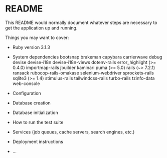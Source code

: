 # README

This README would normally document whatever steps are necessary to get the
application up and running.

Things you may want to cover:

* Ruby version
  3.1.3

* System dependencies
  bootsnap
  brakeman
  capybara
  carrierwave
  debug
  devise
  devise-i18n
  devise-i18n-views
  dotenv-rails
  error_highlight (>= 0.4.0)
  importmap-rails
  jbuilder
  kaminari
  puma (>= 5.0)
  rails (~> 7.2.1)
  ransack
  rubocop-rails-omakase
  selenium-webdriver
  sprockets-rails
  sqlite3 (>= 1.4)
  stimulus-rails
  tailwindcss-rails
  turbo-rails
  tzinfo-data
  web-console

* Configuration

* Database creation

* Database initialization

* How to run the test suite

* Services (job queues, cache servers, search engines, etc.)

* Deployment instructions

* ...
